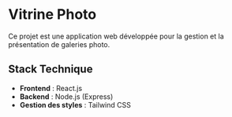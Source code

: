 # Vitrine Photo

Ce projet est une application web développée pour la gestion et la présentation de galeries photo.

## Stack Technique

- **Frontend** : React.js
- **Backend** : Node.js (Express)
- **Gestion des styles** : Tailwind CSS